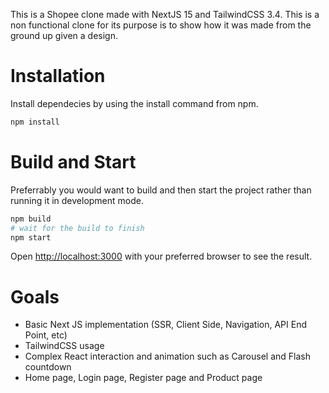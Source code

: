 This is a Shopee clone made with NextJS 15 and TailwindCSS 3.4. This is a non functional clone for its purpose is to show how it was made from the ground up given a design.

# Installation
Install dependecies by using the install command from npm.

```bash
npm install
```

# Build and Start
Preferrably you would want to build and then start the project rather than running it in development mode.

```bash
npm build
# wait for the build to finish
npm start
```

Open [http://localhost:3000](http://localhost:3000) with your preferred browser to see the result.

# Goals
- Basic Next JS implementation (SSR, Client Side, Navigation, API End Point, etc)
- TailwindCSS usage
- Complex React interaction and animation such as Carousel and Flash countdown
- Home page, Login page, Register page and Product page
